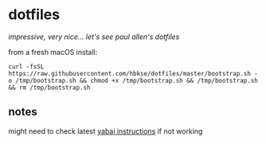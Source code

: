 # dotfiles

_impressive, very nice... let's see paul allen's dotfiles_

from a fresh macOS install:

`curl -fsSL https://raw.githubusercontent.com/hbkse/dotfiles/master/bootstrap.sh -o /tmp/bootstrap.sh && chmod +x /tmp/bootstrap.sh && /tmp/bootstrap.sh && rm /tmp/bootstrap.sh`

## notes

might need to check latest [yabai instructions](https://github.com/koekeishiya/yabai/wiki) if not working